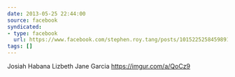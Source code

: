 ```yaml
---
date: 2013-05-25 22:44:00
source: facebook
syndicated:
- type: facebook
  url: https://www.facebook.com/stephen.roy.tang/posts/10152252584598912
tags: []
---
```


Josiah Habana Lizbeth Jane Garcia https://imgur.com/a/QoCz9